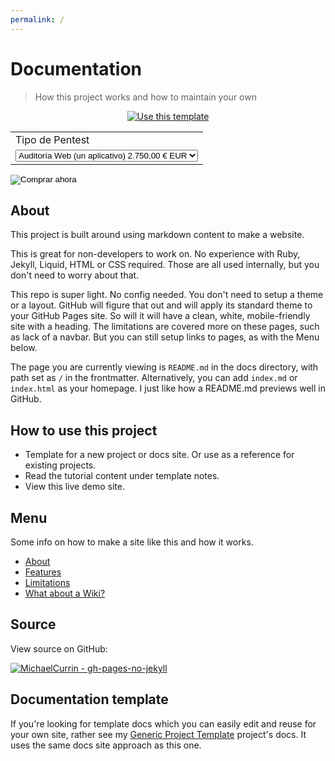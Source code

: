 ```yaml
---
permalink: /
---
```

# **Documentation**
> How this project works and how to maintain your own

<div align="center">
    <a href="https://github.com/MichaelCurrin/gh-pages-no-jekyll/generate">
        <img src="https://img.shields.io/badge/Use_this_template-Generate-2ea44f?style=for-the-badge" alt="Use this template">
    </a>
</div>


<form action="https://www.paypal.com/cgi-bin/webscr" method="post" target="_top">
  <input type="hidden" name="cmd" value="_s-xclick" />
  <input type="hidden" name="hosted_button_id" value="V3KWVFJ5NJX7A" />
  <table>
    <tr>
      <td>
        <input type="hidden" name="on0" value="Tipo de Pentest"/>
        Tipo de Pentest
      </td>
    </tr>
    <tr>
      <td>
        <select name="os0">
          <option value="Auditoría Web (un aplicativo)">
            Auditoría Web (un aplicativo) 2.750,00 € EUR
          </option>
          <option value="Test Intrusión Externo">
            Test Intrusión Externo 6.700,00 € EUR
          </option>
        </select>
      </td>
    </tr>
  </table>
  <input type="hidden" name="currency_code" value="EUR" />
  <input type="image" src="https://www.paypalobjects.com/es_XC/i/btn/btn_paynowCC_LG.gif" border="0" name="submit" title="PayPal, la forma rápida y segura de pagar en Internet." alt="Comprar ahora" />
</form>



## About

This project is built around using markdown content to make a website. 

This is great for non-developers to work on. No experience with Ruby, Jekyll, Liquid, HTML or CSS required. Those are all used internally, but you don't need to worry about that.

This repo is super light. No config needed. You don't need to setup a theme or a layout. GitHub will figure that out and will apply its standard theme to your GitHub Pages site. So will it will have a clean, white, mobile-friendly site with a heading. The limitations are covered more on these pages, such as lack of a navbar. But you can still setup links to pages, as with the Menu below.

The page you are currently viewing is `README.md` in the docs directory, with path set as `/` in the frontmatter. Alternatively, you can add `index.md` or `index.html` as your homepage. I just like how a README.md previews well in GitHub.


## How to use this project

- Template for a new project or docs site. Or use as a reference for existing projects.
- Read the tutorial content under template notes.
- View this live demo site.


## Menu

Some info on how to make a site like this and how it works.

- [About](about.md)
- [Features](features.md)
- [Limitations](limitations.md)
- [What about a Wiki?](wiki.md)


## Source

View source on GitHub:

[![MichaelCurrin - gh-pages-no-jekyll](https://img.shields.io/static/v1?label=MichaelCurrin&message=gh-pages-no-jekyll&color=blue&logo=github)](https://github.com/MichaelCurrin/gh-pages-no-jekyll)


## Documentation template

If you're looking for template docs which you can easily edit and reuse for your own site, rather see my [Generic Project Template](https://michaelcurrin.github.io/generic-project-template/) project's docs. It uses the same docs site approach as this one.


